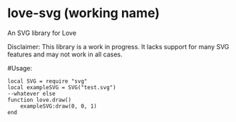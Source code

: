 # love-svg (working name)
An SVG library for Love

Disclaimer: This library is a work in progress. It lacks support for many SVG features and may not work in all cases.

#Usage:
```
local SVG = require "svg"
local exampleSVG = SVG("test.svg")
--whatever else
function love.draw()
	exampleSVG:draw(0, 0, 1)
end
```

